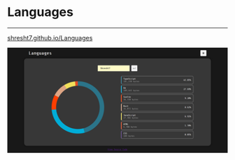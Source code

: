 # Languages
-----------

[shresht7.github.io/Languages](https://shresht7.github.io/Languages/)

![language-pie-chart](./screenshot.png)

